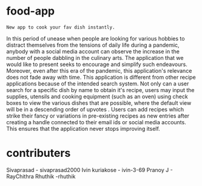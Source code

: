 # food-app
	New app to cook your fav dish instantly.

In this period of unease when people are looking for various hobbies to distract themselves from the tensions of daily life during a pandemic, anybody with a social media account can observe the increase in the number of people dabbling in the culinary arts. The application that we would like to present seeks to encourage and simplify such endeavours. Moreover, even after this era of the pandemic, this application's relevance does not fade away with time. 
This application is different from other recipe applications because of the intended search system. Not only can a user search for a specific dish by name to obtain it's recipe, users may input the supplies, utensils and cooking equipment (such as an oven) using check boxes to view the various dishes that are possible, where the default view will be in a descending order of upvotes . Users can add recipes which strike their fancy or variations in pre-existing recipes as new entries after creating a handle connected to their email ids or social media accounts. This ensures that the application never stops improving itself.

# contributers

Sivaprasad - sivaprasad2000
Ivin kuriakose - ivin-3-69
Pranoy J - RayChithra
Rhuthik -rhuthik
